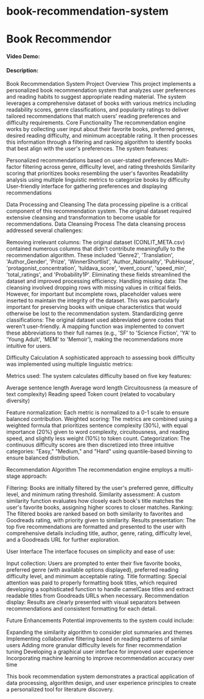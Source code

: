 # book-recommendation-system
# Book Recommendor
#### Video Demo: 
#### Description:
Book Recommendation System
Project Overview
This project implements a personalized book recommendation system that analyzes user preferences and reading habits to suggest appropriate reading material. The system leverages a comprehensive dataset of books with various metrics including readability scores, genre classifications, and popularity ratings to deliver tailored recommendations that match users' reading preferences and difficulty requirements.
Core Functionality
The recommendation engine works by collecting user input about their favorite books, preferred genres, desired reading difficulty, and minimum acceptable rating. It then processes this information through a filtering and ranking algorithm to identify books that best align with the user's preferences.
The system features:

Personalized recommendations based on user-stated preferences
Multi-factor filtering across genre, difficulty level, and rating thresholds
Similarity scoring that prioritizes books resembling the user's favorites
Readability analysis using multiple linguistic metrics to categorize books by difficulty
User-friendly interface for gathering preferences and displaying recommendations

Data Processing and Cleansing
The data processing pipeline is a critical component of this recommendation system. The original dataset required extensive cleansing and transformation to become usable for recommendations.
Data Cleansing Process
The data cleansing process addressed several challenges:

Removing irrelevant columns: The original dataset (CONLIT_META.csv) contained numerous columns that didn't contribute meaningfully to the recommendation algorithm. These included 'Genre2', 'Translation', 'Author_Gender', 'Prize', 'WinnerShortlist', 'Author_Nationality', 'PubHouse', 'protagonist_concentration', 'tuldava_score', 'event_count', 'speed_min', 'total_ratings', and 'Probability1P'. Eliminating these fields streamlined the dataset and improved processing efficiency.
Handling missing data: The cleansing involved dropping rows with missing values in critical fields. However, for important but incomplete rows, placeholder values were inserted to maintain the integrity of the dataset. This was particularly important for preserving books with unique characteristics that would otherwise be lost to the recommendation system.
Standardizing genre classifications: The original dataset used abbreviated genre codes that weren't user-friendly. A mapping function was implemented to convert these abbreviations to their full names (e.g., 'SF' to 'Science Fiction', 'YA' to 'Young Adult', 'MEM' to 'Memoir'), making the recommendations more intuitive for users.

Difficulty Calculation
A sophisticated approach to assessing book difficulty was implemented using multiple linguistic metrics:

Metrics used: The system calculates difficulty based on five key features:

Average sentence length
Average word length
Circuitousness (a measure of text complexity)
Reading speed
Token count (related to vocabulary diversity)


Feature normalization: Each metric is normalized to a 0-1 scale to ensure balanced contribution.
Weighted scoring: The metrics are combined using a weighted formula that prioritizes sentence complexity (30%), with equal importance (20%) given to word complexity, circuitousness, and reading speed, and slightly less weight (10%) to token count.
Categorization: The continuous difficulty scores are then discretized into three intuitive categories: "Easy," "Medium," and "Hard" using quantile-based binning to ensure balanced distribution.

Recommendation Algorithm
The recommendation engine employs a multi-stage approach:

Filtering: Books are initially filtered by the user's preferred genre, difficulty level, and minimum rating threshold.
Similarity assessment: A custom similarity function evaluates how closely each book's title matches the user's favorite books, assigning higher scores to closer matches.
Ranking: The filtered books are ranked based on both similarity to favorites and Goodreads rating, with priority given to similarity.
Results presentation: The top five recommendations are formatted and presented to the user with comprehensive details including title, author, genre, rating, difficulty level, and a Goodreads URL for further exploration.

User Interface
The interface focuses on simplicity and ease of use:

Input collection: Users are prompted to enter their five favorite books, preferred genre (with available options displayed), preferred reading difficulty level, and minimum acceptable rating.
Title formatting: Special attention was paid to properly formatting book titles, which required developing a sophisticated function to handle camelCase titles and extract readable titles from Goodreads URLs when necessary.
Recommendation display: Results are clearly presented with visual separators between recommendations and consistent formatting for each detail.

Future Enhancements
Potential improvements to the system could include:

Expanding the similarity algorithm to consider plot summaries and themes
Implementing collaborative filtering based on reading patterns of similar users
Adding more granular difficulty levels for finer recommendation tuning
Developing a graphical user interface for improved user experience
Incorporating machine learning to improve recommendation accuracy over time

This book recommendation system demonstrates a practical application of data processing, algorithm design, and user experience principles to create a personalized tool for literature discovery.
